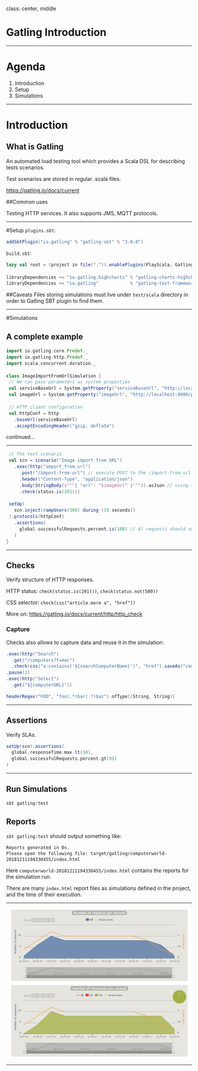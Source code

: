class: center, middle

# Gatling Introduction

---

# Agenda

1. Introduction
2. Setup
3. Simulations

---

# Introduction

## What is Gatling
An automated load testing tool which provides a Scala DSL for describing tests scenarios.

Test scenarios are stored in regular .scala files.

https://gatling.io/docs/current

##Common uses

Testing HTTP services. It also supports JMS, MQTT protocols.

---

#Setup
`plugins.sbt`:
```scala
addSbtPlugin("io.gatling" % "gatling-sbt" % "3.0.0")
```

`build.sbt`:
```scala
lazy val root = (project in file(".")).enablePlugins(PlayScala, GatlingPlugin)

libraryDependencies += "io.gatling.highcharts" % "gatling-charts-highcharts" % "3.0.0" % "test,it"
libraryDependencies += "io.gatling"            % "gatling-test-framework"    % "3.0.0" % "test,it"
```

##Caveats
Files storing simulations must live under `test/scala` directory in order to Gatling SBT plugin to find them.

---


#Simulations

## A complete example
```scala
import io.gatling.core.Predef._
import io.gatling.http.Predef._
import scala.concurrent.duration._

class ImageImportFromUrlSimulation {
 // We can pass parameters as system properties
 val serviceBaseUrl = System.getProperty("serviceBaseUrl", "http://localhost:9000")
 val imageUrl = System.getProperty("imageUrl", "http://localhost:9000/photo/no_photo/no_photo.jpeg")

 // HTTP client configuration
 val httpConf = http
   .baseUrl(serviceBaseUrl)
   .acceptEncodingHeader("gzip, deflate")
```

continued...

---

```scala
 // The test scenario
 val scn = scenario("Image import from URL")
   .exec(http("import_from_url")
     .post("/import-from-url") // execute POST to the /import-from-url endpoint
     .header("Content-Type", "application/json")
     .body(StringBody(s"""{ "url": "$imageUrl" }""")).asJson // using this JSON body
     .check(status.is(201)))

 setUp(
   scn.inject(rampUsers(300) during (10 seconds))
 ).protocols(httpConf)
   .assertions(
     global.successfulRequests.percent.is(100) // Al requests should succeed
   )
}
```

---

## Checks
Verify structure of HTTP responses.

HTTP status: `check(status.is(201)))`, `check(status.not(500))`

CSS selector: `check(css("article.more a", "href"))`

More on: https://gatling.io/docs/current/http/http_check

### Capture
Checks also allows to capture data and reuse it in the simulation:

```scala
.exec(http("Search")
  .get("/computers?f=mac")
  .check(css("a:contains('${searchComputerName}')", "href").saveAs("computerURL")))
.pause(1)
.exec(http("Select")
  .get("${computerURL}"))
```

```scala
headerRegex("FOO", "foo(.*)bar(.*)baz").ofType[(String, String)]
```

---

## Assertions
Verify SLAs.

```scala
setUp(scn).assertions(
  global.responseTime.max.lt(50),
  global.successfulRequests.percent.gt(95)
)
```

---

## Run Simulations
```bash
sbt gatling:test
```

## Reports
`sbt gatling:test` should output something like:

```
Reports generated in 0s.
Please open the following file: target/gatling/computerworld-20181211194330455/index.html
```

Here `computerworld-20181211194330455/index.html` contains the reports for the simulation run.

There are many `index.html` report files as simulations defined in the project, and the time of their execution.

---

![screenshot](gatling-report-requests-per-second.png)

---
